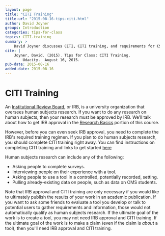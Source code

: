 ```yaml
---
layout: page
title: "CITI Training"
title-url: "2015-08-16-tips-citi.html"
author: David Joyner
groups: Introduction
categories: tips-for-class
topics: CITI-training
summary: >
    David Joyner discusses CITI, CITI training, and requirements for CS6460.
cite: |
    Joyner, David. (2015). Tips for Class: CITI Training.
        Udacity.  August 16, 2015.
pub-date: 2015-08-16
added-date: 2015-08-16
---
```

# CITI Training

An [Institutional Review Board](https://en.wikipedia.org/wiki/Institutional_review_board), or IRB,
is a university organization that oversees human subjects research. If you want to do any research
 on human subjects, then your research must be approved by IRB. We'll talk about how to get IRB
 approval in the [Research Basics](./RPM_ResarchBasics.md) portion of this course.

However, before you can even seek IRB approval, you need to complete the IRB's
required training regimen. If you plan to do human subjects research, you
should complete CITI training right away. You can find instructions on
completing CITI training and links to get started [here](http://researchintegrity.gatech.edu/about-irb/irb-required-training)

Human subjects research can include any of the following:

* Asking people to complete surveys.
* Interviewing people on their experience with a tool.
* Asking people to use a tool in a controlled, potentially recorded, setting.
* Pulling already-existing data on people, such as data on OMS students.


Note that IRB approval and CITI training are only necessary if you would
like to ultimately publish the results of your work in an academic
publication. If you want to ask some friends to evaluate a tool you
develop or talk to potential users to gather requirements and information,
those would not automatically qualify as human subjects research. If the
ultimate goal of the work is to create a tool, you may not need IRB approval
and CITI training. If the ultimate goal of the work is to make a claim
(even if the claim is _about_ a tool), then you'll need IRB approval and CITI training.
